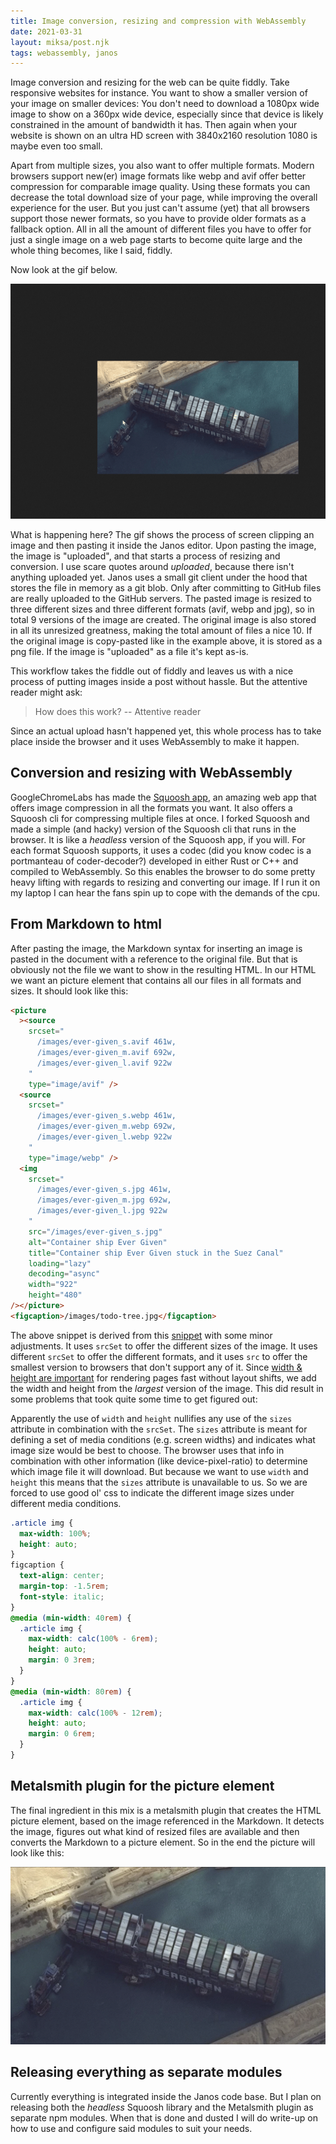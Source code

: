 ```yaml
---
title: Image conversion, resizing and compression with WebAssembly
date: 2021-03-31
layout: miksa/post.njk
tags: webassembly, janos
---
```


Image conversion and resizing for the web can be quite fiddly. Take responsive websites for instance. You want to show a smaller version of your image on smaller devices: You don't need to download a 1080px wide image to show on a 360px wide device, especially since that device is likely constrained in the amount of bandwidth it has. Then again when your website is shown on an ultra HD screen with 3840x2160 resolution 1080 is maybe even too small.

Apart from multiple sizes, you also want to offer multiple formats. Modern browsers support new(er) image formats like webp and avif offer better compression for comparable image quality. Using these formats you can decrease the total download size of your page, while improving the overall experience for the user.
But you just can't assume (yet) that all browsers support those newer formats, so you have to provide older formats as a fallback option. All in all the amount of different files you have to offer for just a single image on a web page starts to become quite large and the whole thing becomes, like I said, fiddly.
<!-- more -->
Now look at the gif below.

![animated gif of copy-pasting images with Janos](/images/copy-paste-image.gif "Copy-pasting an image in Janos")

What is happening here? The gif shows the process of screen clipping an image and then pasting it inside the Janos editor. Upon pasting the image, the image is "uploaded", and that starts a process of resizing and conversion. I use scare quotes around *uploaded*, because there isn't anything uploaded yet. Janos uses a small git client under the hood that stores the file in memory as a git blob. Only after committing to GitHub files are really uploaded to the GitHub servers. The pasted image is resized to three different sizes and three different formats (avif, webp and jpg), so in total 9 versions of the image are created. The original image is also stored in all its unresized greatness, making the total amount of files a nice 10. If the original image is copy-pasted like in the example above, it is stored as a png file. If the image is "uploaded" as a file it's kept as-is.

This workflow takes the fiddle out of fiddly and leaves us with a nice process of putting images inside a post without hassle. But the attentive reader might ask:

> How does this work?
> -- Attentive reader

Since an actual upload hasn't happened yet, this whole process has to take place inside the browser and it uses WebAssembly to make it happen.

## Conversion and resizing with WebAssembly

GoogleChromeLabs has made the [Squoosh app](https://github.com/GoogleChromeLabs/squoosh), an amazing web app that offers image compression in all the formats you want. It also offers a Squoosh cli for compressing multiple files at once. I forked Squoosh and made a simple (and hacky) version of the Squoosh cli that runs in the browser. It is like a *headless* version of the Squoosh app, if you will. For each format Squoosh supports, it uses a codec (did you know codec is a portmanteau of coder-decoder?) developed in either Rust or C++ and compiled to WebAssembly. So this enables the browser to do some pretty heavy lifting with regards to resizing and converting our image. If I run it on my laptop I can hear the fans spin up to cope with the demands of the cpu.

## From Markdown to html

After pasting the image, the Markdown syntax for inserting an image is pasted in the document with a reference to the original file. But that is obviously not the file we want to show in the resulting HTML. In our HTML we want an picture element that contains all our files in all formats and sizes. It should look like this:

```html
<picture
  ><source
    srcset="
      /images/ever-given_s.avif 461w,
      /images/ever-given_m.avif 692w,
      /images/ever-given_l.avif 922w
    "
    type="image/avif" />
  <source
    srcset="
      /images/ever-given_s.webp 461w,
      /images/ever-given_m.webp 692w,
      /images/ever-given_l.webp 922w
    "
    type="image/webp" />
  <img
    srcset="
      /images/ever-given_s.jpg 461w,
      /images/ever-given_m.jpg 692w,
      /images/ever-given_l.jpg 922w
    "
    src="/images/ever-given_s.jpg"
    alt="Container ship Ever Given"
    title="Container ship Ever Given stuck in the Suez Canal"
    loading="lazy"
    decoding="async"
    width="922"
    height="480"
/></picture>
<figcaption>/images/todo-tree.jpg</figcaption>
```

The above snippet is derived from this [snippet](https://www.stefanjudis.com/snippets/a-picture-element-to-load-correctly-resized-webp-images-in-html/) with some minor adjustments. It uses `srcSet` to offer the different sizes of the image. It uses different `srcSet` to offer the different formats, and it uses `src` to offer the smallest version to browsers that don't support any of it. Since [width & height are important](https://www.smashingmagazine.com/2020/03/setting-height-width-images-important-again/) for rendering pages fast without layout shifts, we add the width and height from the *largest* version of the image. This did result in some problems that took quite some time to get figured out: 

Apparently the use of `width` and `height` nullifies any use of the `sizes` attribute in combination with the `srcSet`. The `sizes` attribute is meant for defining a set of media conditions (e.g. screen widths) and indicates what image size would be best to choose. The browser uses that info in combination with other information (like device-pixel-ratio) to determine which image file it will download. But because we want to use `width` and `height` this means that the `sizes` attribute is unavailable to us. So we are forced to use good ol' css to indicate the different image sizes under different media conditions. 

```css
.article img {
  max-width: 100%;
  height: auto;
}
figcaption {
  text-align: center;
  margin-top: -1.5rem;
  font-style: italic;
}
@media (min-width: 40rem) {
  .article img {
    max-width: calc(100% - 6rem);
    height: auto;
    margin: 0 3rem;
  }
}
@media (min-width: 80rem) {
  .article img {
    max-width: calc(100% - 12rem);
    height: auto;
    margin: 0 6rem;
  }
}
```
## Metalsmith plugin for the picture element

The final ingredient in this mix is a metalsmith plugin that creates the HTML picture element, based on the image referenced in the Markdown. It detects the image, figures out what kind of resized files are available and then converts the Markdown to a picture element. So in the end the picture will look like this:

![Container ship Ever Given](/images/ever-given.png "Container ship Ever Given stuck in the Suez Canal")

## Releasing everything as separate modules

Currently everything is integrated inside the Janos code base. But I plan on releasing both the *headless* Squoosh library and the Metalsmith plugin as separate npm modules. When that is done and dusted I will do write-up on how to use and configure said modules to suit your needs.

